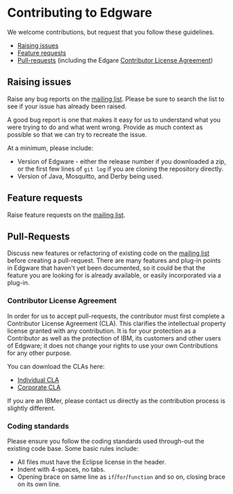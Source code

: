 # Contributing to Edgware

We welcome contributions, but request that you follow these guidelines.

 - [Raising issues](#raising-issues)
 - [Feature requests](#feature-requests)
 - [Pull-requests](#pull-requests) (including the Edgare [Contributor License Agreement](#contributor-license-agreement))

## <a name="raising-issues"></a>Raising issues

Raise any bug reports on the [mailing list](https://groups.google.com/forum/#!forum/edgware-fabric).
Please be sure to search the list to see if your issue has already been raised.

A good bug report is one that makes it easy for us to understand what you were
trying to do and what went wrong. Provide as much context as possible so that we
can try to recreate the issue.

At a minimum, please include:

 - Version of Edgware - either the release number if you downloaded a zip, or the first few lines of `git log` if you are cloning the repository directly.
 - Version of Java, Mosquitto, and Derby being used.

## <a name="feature-requests"></a>Feature requests

Raise feature requests on the [mailing list](https://groups.google.com/forum/#!forum/edgware-fabric).

## <a name="pull-requests"></a>Pull-Requests

Discuss new features or refactoring of existing code on the
[mailing list](https://groups.google.com/forum/#!forum/edgware-fabric)
before creating a pull-request. There are many features and plug-in points in
Edgware that haven't yet been documented, so it could be that the feature you
are looking for is already available, or easily incorporated via a plug-in.

### <a name="contributor-license-agreement"></a>Contributor License Agreement

In order for us to accept pull-requests, the contributor must first complete
a Contributor License Agreement (CLA). This clarifies the intellectual
property license granted with any contribution. It is for your protection as a
Contributor as well as the protection of IBM, its customers and other users of
Edgware; it does not change your rights to use your own Contributions for any
other purpose.

You can download the CLAs here:

 - [Individual CLA](http://edgware-fabric.org/cla/edgware-cla-individual.pdf)
 - [Corporate CLA](http://edgware-fabric.org/cla/edgware-cla-corporate.pdf)

If you are an IBMer, please contact us directly as the contribution process is
slightly different.

### Coding standards

Please ensure you follow the coding standards used through-out the existing
code base. Some basic rules include:

 - All files must have the Eclipse license in the header.
 - Indent with 4-spaces, no tabs.
 - Opening brace on same line as `if`/`for`/`function` and so on, closing brace
 on its own line.
